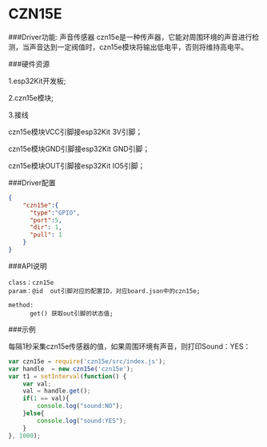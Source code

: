# CZN15E

###Driver功能: 声音传感器
czn15e是一种传声器，它能对周围环境的声音进行检测，当声音达到一定阀值时，czn15e模块将输出低电平，否则将维持高电平。


###硬件资源

1.esp32Kit开发板;

2.czn15e模块;

3.接线

czn15e模块VCC引脚接esp32Kit 3V引脚；

czn15e模块GND引脚接esp32Kit GND引脚；

czn15e模块OUT引脚接esp32Kit IO5引脚；

###Driver配置

```json
{
    "czn15e":{
      "type":"GPIO",
      "port":5,
      "dir": 1,
      "pull": 1
    }
}


```

###API说明
```
class：czn15e
param：@id  out引脚对应的配置ID，对应board.json中的czn15e;

method:
      get() 获取out引脚的状态值;

```


###示例

每隔1秒采集czn15e传感器的值，如果周围环境有声音，则打印Sound：YES：

```js
var czn15e = require('czn15e/src/index.js');
var handle  = new czn15e('czn15e');
var t1 = setInterval(function() {
    var val;
    val = handle.get();
    if(1 == val){
        console.log("sound:NO");
    }else{
        console.log("sound:YES");
    }
}, 1000);


```

